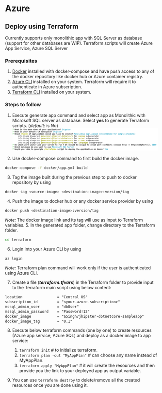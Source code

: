 # Azure

## Deploy using Terraform

Currently supports only monolithic app with SQL Server as database (support for other databases are WIP). Terraform scripts will create Azure App Service, Azure SQL Server

### Prerequisites

1. [Docker](https://www.docker.com/products/docker-desktop) installed with docker-compose and have push access to any of the docker repository like docker hub or Azure container registry.
2. [Azure CLI](https://docs.microsoft.com/fr-fr/cli/azure/install-azure-cli) installed on your system. Terraform will require it to authenticate in Azure subscription.
3. [Terraform CLI](https://www.terraform.io/downloads.html) installed on your system.

### Steps to follow

1. Execute generate app command and select app as Monolithic with Microsoft SQL server as database. Select **yes** to generate Terraform scripts. (_default:_ is _No_)
   ![use-azure](../assets/use-azure.png)

2. Use docker-compose command to first build the docker image.

```bash
docker-compose -f docker/app.yml build
```

3. Tag the image built during the previous step to push to docker repository by using

```bash
docker tag <source-image> <destination-image>:version/tag
```

4. Push the image to docker hub or any docker service provider by using

```bash
docker push <destination-image>:version/tag
```

_Note:_ The docker image link and its tag will use as input to Terraform variables. 5. In the generated app folder, change directory to the Terraform folder.

```bash
cd terraform
```

6. Login into your Azure CLI by using

```bash
az login
```

_Note:_ Terraform plan command will work only if the user is authenticated using Azure CLI.

7. Create a file (_**terraform.tfvars**_) in the Terraform folder to provide input to the Terraform main script using below content:

```
location                = "Central US"
subscription_id         = "<your-azure-subscription>"
mssql_admin_user        = "dbUser"
mssql_admin_password    = "Password!12"
docker_image            = "a5ingh/jhipster-dotnetcore-sampleapp"
docker_image_tag        = "0.1"
```

8. Execute below terraform commands (one by one) to create resources (Azure app service, Azure SQL) and deploy as a docker image to app service:

   1. `terraform init` # to initialize terraform.
   1. `terraform plan -out "MyAppPlan"` # can choose any name instead of MyAppPlan.
   1. `terraform apply "MyAppPlan"` # it will create the resources and then provide you the link to your deployed app as output variable.

9. You can use `terraform destroy` to delete/remove all the created resources once you are done using it.
